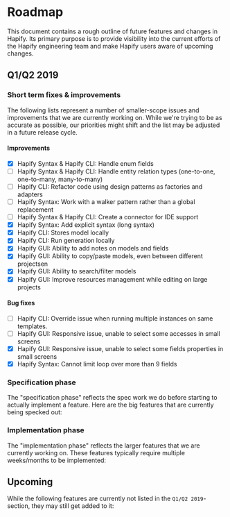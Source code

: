 # Roadmap

This document contains a rough outline of future features and changes in Hapify. Its primary purpose is to provide visibility into the current efforts of the Hapify engineering team and make Hapify users aware of upcoming changes.


## Q1/Q2 2019

### Short term fixes & improvements

The following lists represent a number of smaller-scope issues and improvements that we are currently working on. While we're trying to be as accurate as possible, our priorities might shift and the list may be adjusted in a future release cycle.

#### Improvements

- [x] Hapify Syntax & Hapify CLI: Handle enum fields
- [ ] Hapify Syntax & Hapify CLI: Handle entity relation types (one-to-one, one-to-many, many-to-many)
- [ ] Hapify CLI: Refactor code using design patterns as factories and adapters
- [ ] Hapify Syntax: Work with a walker pattern rather than a global replacement
- [ ] Hapify Syntax & Hapify CLI: Create a connector for IDE support
- [x] Hapify Syntax: Add explicit syntax (long syntax)
- [x] Hapify CLI: Stores model locally
- [x] Hapify CLI: Run generation locally
- [x] Hapify GUI: Ability to add notes on models and fields
- [x] Hapify GUI: Ability to copy/paste models, even between different projectsen
- [x] Hapify GUI: Ability to search/filter models
- [x] Hapify GUI: Improve resources management while editing on large projects

#### Bug fixes

- [ ] Hapify CLI: Override issue when running multiple instances on same templates.
- [ ] Hapify GUI: Responsive issue, unable to select some accesses in small screens
- [x] Hapify GUI: Responsive issue, unable to select some fields properties in small screens
- [x] Hapify Syntax: Cannot limit loop over more than 9 fields

### Specification phase

The "specification phase" reflects the spec work we do before starting to actually implement a feature. 
Here are the big features that are currently being specked out:

### Implementation phase

The "implementation phase" reflects the larger features that we are currently working on. These features typically require multiple weeks/months to be implemented:

## Upcoming

While the following features are currently not listed in the `Q1/Q2 2019`-section, they may still get added to it:

